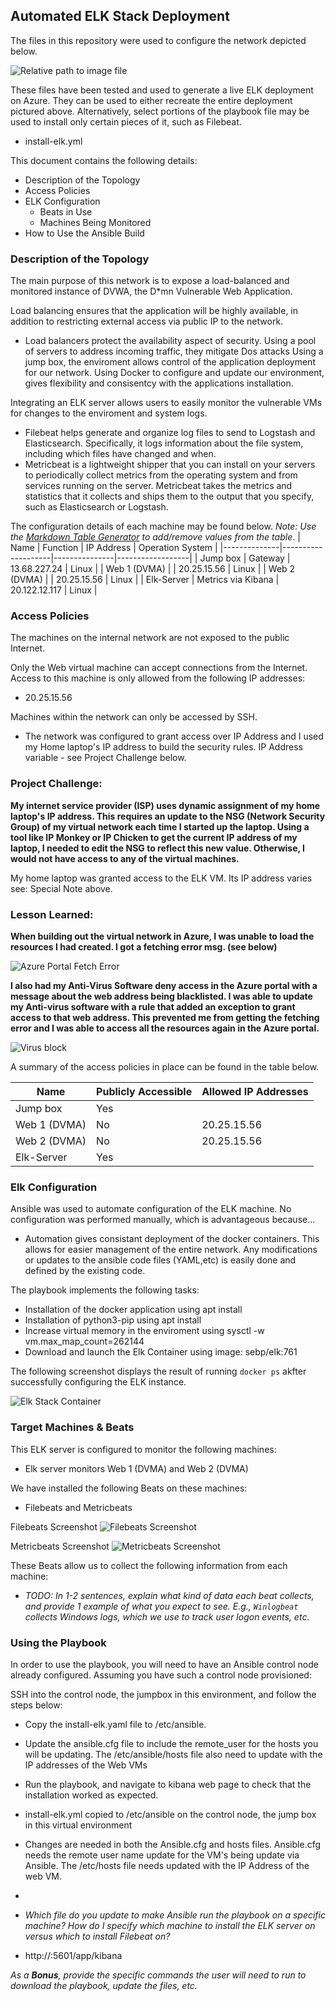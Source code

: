 ## Automated ELK Stack Deployment

The files in this repository were used to configure the network depicted below.



![Relative path to image file](../../blob/main/Images/Project%201%20Network%20Diagram.drawio.png)




These files have been tested and used to generate a live ELK deployment on Azure. They can be used to either recreate the entire deployment pictured above. Alternatively, select portions of the playbook file may be used to install only certain pieces of it, such as Filebeat.

  - install-elk.yml

This document contains the following details:
- Description of the Topology
- Access Policies
- ELK Configuration
  - Beats in Use
  - Machines Being Monitored
- How to Use the Ansible Build


### Description of the Topology

The main purpose of this network is to expose a load-balanced and monitored instance of DVWA, the D*mn Vulnerable Web Application.

Load balancing ensures that the application will be highly available, in addition to restricting external access via public IP to the network.
- Load balancers protect the availability aspect of security. Using a pool of servers to address incoming traffic, they mitigate Dos attacks
  Using a jump box, the enviroment allows control of the application deployment for our network.  Using Docker to configure and update our environment, gives flexibility and consisentcy with the 
  applications installation.

Integrating an ELK server allows users to easily monitor the vulnerable VMs for changes to the enviroment and system logs.
- Filebeat helps generate and organize log files to send to Logstash and Elasticsearch. Specifically, it logs information about the file system, including which files have changed and when.
- Metricbeat is a lightweight shipper that you can install on your servers to periodically collect metrics from the operating system and from services running on the server. Metricbeat takes the metrics and statistics that it collects and ships them to the output that you specify, such as Elasticsearch or Logstash.


The configuration details of each machine may be found below.
_Note: Use the [Markdown Table Generator](http://www.tablesgenerator.com/markdown_tables) to add/remove values from the table_.
| Name         | Function           | IP Address    | Operation System |
|--------------|--------------------|---------------|------------------|
| Jump box     | Gateway            | 13.68.227.24  | Linux            |
| Web 1 (DVMA) |                    | 20.25.15.56   | Linux            |
| Web 2 (DVMA) |                    | 20.25.15.56   | Linux            |
| Elk-Server   | Metrics via Kibana | 20.122.12.117 | Linux            |

### Access Policies
The machines on the internal network are not exposed to the public Internet. 

Only the Web virtual machine can accept connections from the Internet. Access to this machine is only allowed from the following IP addresses:
- 20.25.15.56

Machines within the network can only be accessed by SSH.
- The network was configured to grant access over IP Address and I used my Home laptop's IP address to build the security rules.
  IP Address variable - see Project Challenge below.

### Project Challenge: 
**My internet service provider (ISP) uses dynamic assignment of my home laptop's IP address.  This requires an update to the NSG (Network Security Group) of my virtual network each time I started up the laptop. Using a tool like IP Monkey or IP Chicken to get the current IP address of my laptop, I needed to edit the NSG to reflect this new value.  Otherwise, I would not have access to any of the virtual machines.**

My home laptop was granted access to the ELK VM.  Its IP address varies see: Special Note above. 

### Lesson Learned: 
**When building out the virtual network in Azure, I was unable to load the resources I had created. I got a fetching error msg. (see below)**

![Azure Portal Fetch Error ](../../blob/main/Images/Fetch_Error.png)

**I also had my Anti-Virus Software deny access in the Azure portal with a message about the web address being blacklisted. I was able to update my Anti-virus software with a rule that added an exception to grant access to that web address. This prevented me from getting the fetching error and I was able to access all the resources again in the Azure portal.**

![Virus block](../../blob/main/Images/Virus-block.png)




A summary of the access policies in place can be found in the table below.

| Name         | Publicly Accessible  | Allowed IP Addresses |
|--------------|----------------------|----------------------|
| Jump box     | Yes                  |                      |
| Web 1 (DVMA) | No                   | 20.25.15.56          |
| Web 2 (DVMA) | No                   | 20.25.15.56          |
| Elk-Server   | Yes                  |                      |


### Elk Configuration

Ansible was used to automate configuration of the ELK machine. No configuration was performed manually, which is advantageous because...
- Automation gives consistant deployment of the docker containers. This allows for easier management of the entire network. Any modifications or updates to the ansible code files (YAML,etc) is easily done and defined by the existing code.

The playbook implements the following tasks:
- Installation of the docker application using apt install
- Installation of python3-pip using apt install
- Increase virtual memory in the enviroment using sysctl -w vm.max_map_count=262144
- Download and launch the Elk Container using image: sebp/elk:761

The following screenshot displays the result of running `docker ps` akfter successfully configuring the ELK instance.

![Elk Stack Container](../../blob/main/Images/Elk_Container_Running.png)

### Target Machines & Beats
This ELK server is configured to monitor the following machines:
- Elk server monitors Web 1 (DVMA) and Web 2 (DVMA)

We have installed the following Beats on these machines:
- Filebeats and Metricbeats

Filebeats Screenshot
![Filebeats Screenshot](../../blob/main/Images/Kibana-Filebeats.png)




Metricbeats Screenshot
![Metricbeats Screenshot](../../blob/main/Images/Kibana-Metricbeats.png)


These Beats allow us to collect the following information from each machine:
- _TODO: In 1-2 sentences, explain what kind of data each beat collects, and provide 1 example of what you expect to see. E.g., `Winlogbeat` collects Windows logs, which we use to track user logon events, etc._

### Using the Playbook
In order to use the playbook, you will need to have an Ansible control node already configured. Assuming you have such a control node provisioned: 

SSH into the control node, the jumpbox in this environment, and follow the steps below:
- Copy the install-elk.yaml file to /etc/ansible.
- Update the ansible.cfg file to include the remote_user for the hosts you will be updating.  The /etc/ansible/hosts file also need to update with the IP addresses of the Web VMs 
- Run the playbook, and navigate to kibana web page to check that the installation worked as expected.


- install-elk.yml copied to /etc/ansible on the control node, the jump box in this virtual environment
- Changes are needed in both the Ansible.cfg and hosts files.  Ansible.cfg needs the remote user name update for the VM's being update via Ansible. The /etc/hosts file needs updated with the IP Address of the web VM. 
- 
-   _Which file do you update to make Ansible run the playbook on a specific machine? How do I specify which machine to install the ELK server on versus which to install Filebeat on?_
- http://<Elk-Server Public IP>:5601/app/kibana

_As a **Bonus**, provide the specific commands the user will need to run to download the playbook, update the files, etc._

